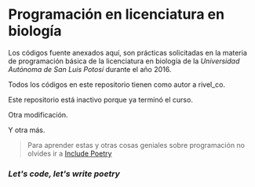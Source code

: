 # Programación en licenciatura en biología

Los códigos fuente anexados aquí, son prácticas solicitadas en la materia de programación básica de la licenciatura en biología de la *Universidad Autónoma de San Luis Potosí* durante el año 2016.

Todos los códigos en este repositorio tienen como autor a rivel_co.

Este repositorio está inactivo porque ya terminó el curso.

Otra modificación.

Y otra más.

> Para aprender estas y otras cosas geniales sobre programación no olvides ir a [Include Poetry](http://www.include-poetry.com "#iP")

### ***Let's code, let's write poetry***
